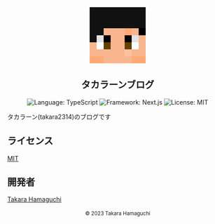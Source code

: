 <section style="text-align: center">
<a href="https://github.com/takara2314/blog.2314.tk">
    <img src="./public/favicon.svg" width="128" height="128" alt="logo" />
</a>

# タカラーンブログ

![Language: TypeScript](https://img.shields.io/badge/Language-TypeScript-3178c6?style=for-the-badge&logo=TypeScript&logoColor=white)
![Framework: Next.js](https://img.shields.io/badge/Framework-Next.js-000000?style=for-the-badge&logo=next.js)
![License: MIT](https://img.shields.io/badge/License-MIT-a31f34?style=for-the-badge)

</section>

タカラーン(takara2314)のブログです

## ライセンス

[MIT](./LICENSE)

## 開発者

[Takara Hamaguchi](https://github.com/takara2314)

<section style="text-align: center">
<small>
© 2023 Takara Hamaguchi
</small>
</section>
